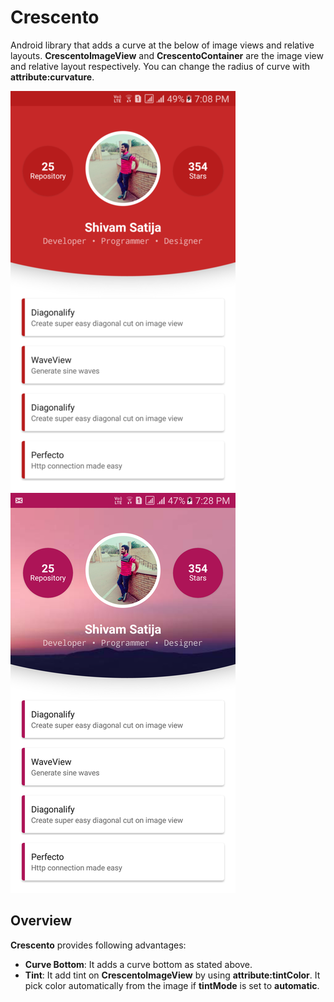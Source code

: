 Crescento
=========

Android library that adds a curve at the below of image views and relative layouts. **CrescentoImageView** and **CrescentoContainer** are the image view and relative layout respectively. You can change the radius of curve with **attribute:curvature**.

![Sample Image 1][SampleOne] ![Sample Image 2][SampleTwo]

Overview
--------

**Crescento** provides following advantages:

* **Curve Bottom**: It adds a curve bottom as stated above.
* **Tint**: It add tint on **CrescentoImageView** by using **attribute:tintColor**. It pick color automatically from the image if **tintMode** is set to **automatic**.


[SampleOne]:   /art/sample1_resize.png
[SampleTwo]:   /art/sample3_resize.png
